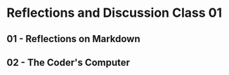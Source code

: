 # Reflections and Discussion Class 01

## 01 - Reflections on Markdown

## 02 - The Coder's Computer


